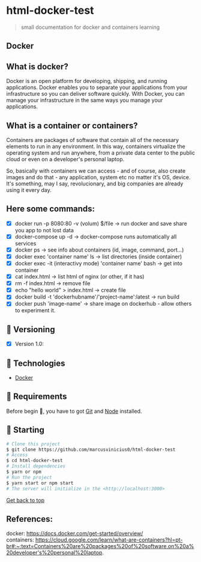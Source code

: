 # html-docker-test

>  small documentation for docker and containers learning

## Docker

## What is docker? 

Docker is an open platform for developing, shipping, and running applications. Docker enables you to separate your applications from your infrastructure so you can deliver software quickly. With Docker, you can manage your infrastructure in the same ways you manage your applications.

## What is a container or containers?

Containers are packages of software that contain all of the necessary elements to run in any environment. In this way, containers virtualize the operating system and run anywhere, from a private data center to the public cloud or even on a developer's personal laptop.


So, basically with containers we can access - and of course, also create images and do that - any application, system etc no matter it's OS, device.
It's something, may I say, revolucionary, and big companies are already using it every day.


## Here some commands:

- [x] docker run -p 8080:80 -v (volum) $/file -> run docker and save share you app to not lost data
- [x] docker-compose up -d -> docker-compose runs automatically all services
- [x] docker ps -> see info about containers (id, image, command, port...)
- [x] docker exec 'container name' ls -> list directories (inside container)
- [x] docker exec -it (interactivy mode) 'container name' bash -> get into container
- [x] cat index.html -> list html of nginx (or other, if it has)
- [x] rm -f index.html -> remove file
- [x] echo "hello world" > index.html -> create file
- [x] docker build -t 'dockerhubname'/'project-name':latest -> run build
- [x] docker push 'image-name' -> share image on dockerhub - allow others to experiment it.

## 🔧 Versioning
- [x] Version 1.0:

## :rocket: Technologies ##

- [Docker](https://www.docker.com/)

## :closed_book: Requirements ##

Before begin :checkered_flag:, you have to got [Git](https://git-scm.com) and [Node](https://nodejs.org/en/) installed.

## :checkered_flag: Starting ##

```bash
# Clone this project
$ git clone https://github.com/marcusvinicius0/html-docker-test
# Access
$ cd html-docker-test
# Install dependencies
$ yarn or npm 
# Run the project
$ yarn start or npm start 
# The server will initialize in the <http://localhost:3000>
```
<a href="#top">Get back to top</a>

## References: 

docker: https://docs.docker.com/get-started/overview/
<br>
containers: https://cloud.google.com/learn/what-are-containers?hl=pt-br#:~:text=Containers%20are%20packages%20of%20software,on%20a%20developer's%20personal%20laptop.
